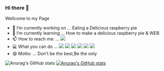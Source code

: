 ### Hi there 👋
Wellcome to my Page


- 🔭 I’m currently working on ... Eating a Delicious raspberry pie
- 🌱 I’m currently learning ...  How to make a delicious raspberry pie & WEB
- 📫 How to reach me: ... <a href="mailto:sdfhfv65@gmail.com" target="_blank"><img src="https://img.shields.io/badge/Gmail-d14836?style=flat-square&amp;logo=Gmail&amp;logoColor=white"></a>
- 💻 What you can do ...  <img src="https://img.shields.io/badge/Raspberry Pi-C51A4A?style=flat-square&logo=RaspberryPi&logoColor=white"/> <img src="https://img.shields.io/badge/Python-3776AB?style=flat-square&logo=Python&logoColor=white"/> <img src="https://img.shields.io/badge/Flask-000000?style=flat-square&logo=Flask&logoColor=white"/> <img src="https://img.shields.io/badge/HTML-E34F26?style=flat-square&logo=HTML5&logoColor=white"/> <img src="https://img.shields.io/badge/CSS-1572B6?style=flat-square&logo=CSS3&logoColor=white"/>  <img src="https://img.shields.io/badge/Blender-F5792A?style=flat-square&logo=Blender&logoColor=white"/>
- 😄 Motto: ... Don't be the best,Be the only

![Anurag's GitHub stats](https://github-readme-stats.vercel.app/api?username=cjw1234567&count_private=true)
[![Anurag's GitHub stats](https://github-readme-stats.vercel.app/api?username=cjw1234567)](https://github.com/anuraghazra/github-readme-stats)
